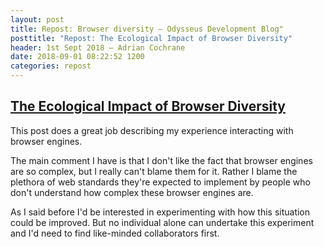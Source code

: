 ```yaml
---
layout: post
title: Repost: Browser diversity — Odysseus Development Blog"
posttitle: "Repost: The Ecological Impact of Browser Diversity"
header: 1st Sept 2018 — Adrian Cochrane
date: 2018-09-01 08:22:52 1200
categories: repost
---
```


## [The Ecological Impact of Browser Diversity](https://css-tricks.com/the-ecological-impact-of-browser-diversity/)

This post does a great job describing my experience interacting with browser engines.

The main comment I have is that I don't like the fact that browser engines are so complex, but I really can't blame them for it. Rather I blame the plethora of web standards they're expected to implement by people who don't understand how complex these browser engines are.

As I said before I'd be interested in experimenting with how this situation could be improved. But no individual alone can undertake this experiment and I'd need to find like-minded collaborators first.
